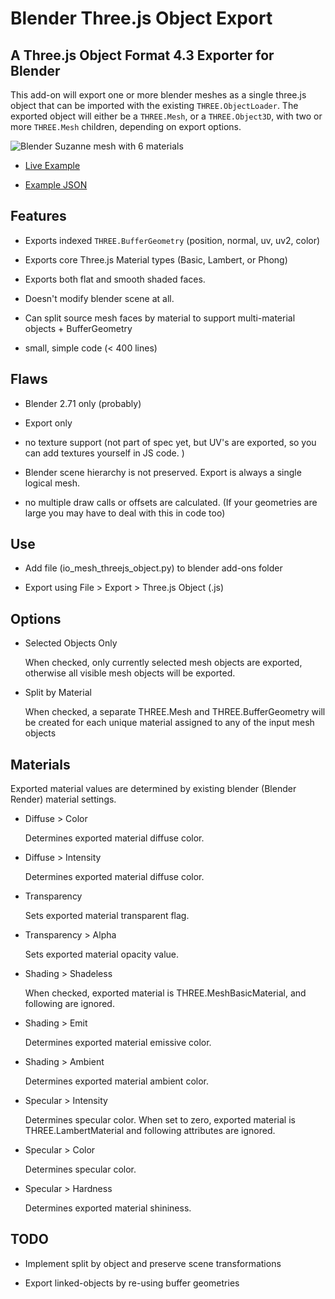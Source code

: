 Blender Three.js Object Export
==============================

A Three.js Object Format 4.3 Exporter for Blender
-------------------------------------------------

This add-on will export one or more blender meshes as a single three.js object that can be imported
with the existing `THREE.ObjectLoader`. The exported object will either be a `THREE.Mesh`, or a 
`THREE.Object3D`, with two or more `THREE.Mesh` children, depending on export options.

![Blender Suzanne mesh with 6 materials](https://satori99.github.io/threejs-blender-export/suzanne.png)

 - [Live Example](https://satori99.github.io/threejs-blender-export/index.html)
 
 - [Example JSON](https://satori99.github.io/threejs-blender-export/suzanne.js)

## Features ##

 - Exports indexed `THREE.BufferGeometry` (position, normal, uv, uv2, color)

 - Exports core Three.js Material types (Basic, Lambert, or Phong)

 - Exports both flat and smooth shaded faces.

 - Doesn't modify blender scene at all.

 - Can split source mesh faces by material to support multi-material objects + BufferGeometry

 - small, simple code (< 400 lines)

## Flaws ##

 - Blender 2.71 only (probably)

 - Export only

 - no texture support (not part of spec yet, but UV's are exported, so you can add textures yourself in JS code. )

 - Blender scene hierarchy is not preserved. Export is always a single logical mesh.

 - no multiple draw calls or offsets are calculated. (If your geometries are large
   you may have to deal with this in code too)

## Use ##

 - Add file (io_mesh_threejs_object.py) to blender add-ons folder

 - Export using File > Export > Three.js Object (.js)

## Options ##

 - Selected Objects Only

    When checked, only currently selected mesh objects are exported, otherwise 
    all visible mesh objects will be exported.

 - Split by Material

	When checked, a separate THREE.Mesh and THREE.BufferGeometry will be created for each
	unique material	assigned to any of the input mesh objects

## Materials ##

Exported material values are determined by existing blender (Blender Render) material settings.

 *	Diffuse > Color

	Determines exported material diffuse color.

 *	Diffuse > Intensity
 
	Determines exported material diffuse color.

 *	Transparency
 
	Sets exported material transparent flag.

 *	Transparency > Alpha

	Sets exported material opacity value.
 
 *	Shading > Shadeless

	When checked, exported material is THREE.MeshBasicMaterial, and following
	 are ignored.

 *	Shading > Emit

	Determines exported material emissive color.

 *	Shading > Ambient

	Determines exported material ambient color.

 *	Specular > Intensity
 
	Determines specular color. When set to zero, exported material is THREE.LambertMaterial
	and following attributes are ignored.

 *	Specular > Color

	Determines specular color.

 *	Specular > Hardness

 	Determines exported material shininess.

## TODO ##

 - Implement split by object and preserve scene transformations

 - Export linked-objects by re-using buffer geometries
 